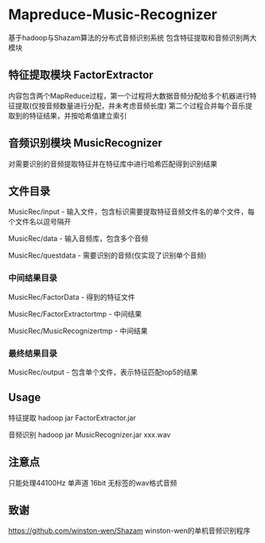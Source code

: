 # Mapreduce-Music-Recognizer
基于hadoop与Shazam算法的分布式音频识别系统
包含特征提取和音频识别两大模块

## 特征提取模块 FactorExtractor
内容包含两个MapReduce过程，第一个过程将大数据音频分配给多个机器进行特征提取(仅按音频数量进行分配，并未考虑音频长度)
第二个过程合并每个音乐提取到的特征结果，并按哈希值建立索引

## 音频识别模块 MusicRecognizer
对需要识别的音频提取特征并在特征库中进行哈希匹配得到识别结果

## 文件目录
MusicRec/input - 输入文件，包含标识需要提取特征音频文件名的单个文件，每个文件名以逗号隔开

MusicRec/data - 输入音频库，包含多个音频

MusicRec/questdata - 需要识别的音频(仅实现了识别单个音频)

### 中间结果目录

MusicRec/FactorData - 得到的特征文件

MusicRec/FactorExtractortmp - 中间结果

MusicRec/MusicRecognizertmp - 中间结果

### 最终结果目录

MusicRec/output - 包含单个文件，表示特征匹配top5的结果

## Usage
特征提取 hadoop jar FactorExtractor.jar

音频识别 hadoop jar MusicRecognizer.jar xxx.wav

## 注意点
只能处理44100Hz 单声道 16bit 无标签的wav格式音频

## 致谢
https://github.com/winston-wen/Shazam winston-wen的单机音频识别程序
